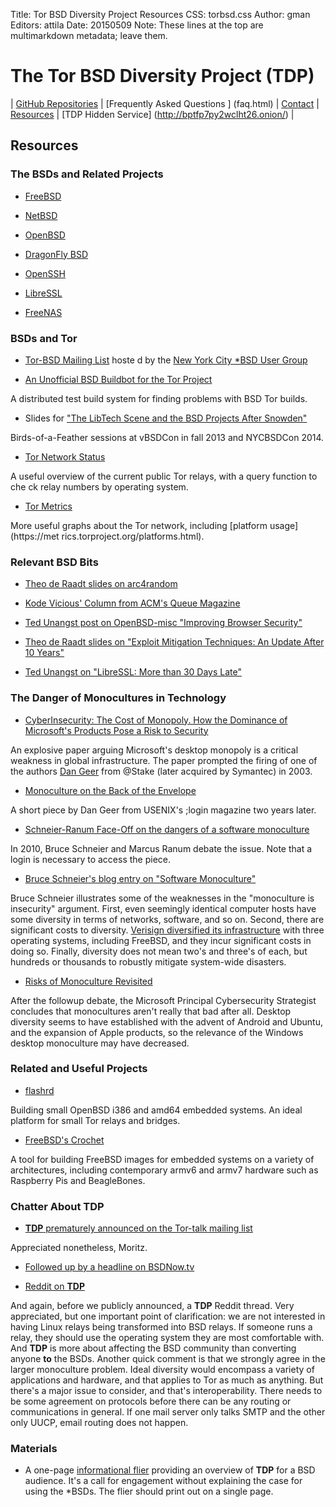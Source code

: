 Title: Tor BSD Diversity Project Resources
CSS: torbsd.css
Author: gman
Editors: attila
Date: 20150509
Note: These lines at the top are multimarkdown metadata; leave them.

# The Tor BSD Diversity Project (TDP) #

| [GitHub Repositories](https://github.com/torbsd) | [Frequently Asked Questions
] (faq.html) |  [Contact](contact.html) | [Resources](resources.html) | [TDP Hidden Service] (http://bptfp7py2wclht26.onion/) |

## Resources ##

### The BSDs and Related Projects ###

* [FreeBSD](https://www.freebsd.org)

* [NetBSD](http://www.netbsd.org)

* [OpenBSD](http://www.openbsd.org)

* [DragonFly BSD](http://www.dragonflybsd.org)

* [OpenSSH](http://www.openssh.com)

* [LibreSSL](http://www.libressl.org)

* [FreeNAS](https://www.freenas.org)

### BSDs and Tor ###

* [Tor-BSD Mailing List](http://lists.nycbug.org/mailman/listinfo/tor-bsd) hoste
d by the [New York City *BSD User Group](http://www.nycbug.org)

* [An Unofficial BSD Buildbot for the Tor Project](http://81.7.14.172)

A distributed test build system for finding problems with BSD Tor builds.

* Slides for ["The LibTech Scene and the BSD Projects After Snowden"](http://twvihadsu5oznuux.onion/)

Birds-of-a-Feather sessions at vBSDCon in fall 2013 and NYCBSDCon 2014.

* [Tor Network Status](http://torstatus.blutmagie.de)

A useful overview of the current public Tor relays, with a query function to che
ck relay numbers by operating system.

* [Tor Metrics](http://metrics.torproject.org)

More useful graphs about the Tor network, including [platform usage](https://met
rics.torproject.org/platforms.html).

### Relevant BSD Bits ###

* [Theo de Raadt slides on arc4random](http://www.openbsd.org/papers/hackfest2014-arc4random/index.html)

* [Kode Vicious' Column from ACM's Queue Magazine](https://queue.acm.org/listing.cfm?typefilter=Kodevicious&sort=publication_date&order=desc&qc_type=Kodevicious&article_type=&item_topic=all&filter_type=topic&page_title=Kode%20Vicious&filter=all)

* [Ted Unangst post on OpenBSD-misc "Improving Browser Security"](https://marc.info/?l=openbsd-misc&m=142523501726732)

* [Theo de Raadt slides on "Exploit Mitigation Techniques: An Update After 10 Years"](http://www.openbsd.org/papers/ru13-deraadt/)

* [Ted Unangst on "LibreSSL: More than 30 Days Late"](http://www.openbsd.org/papers/eurobsdcon2014-libressl.html)

### The Danger of Monocultures in Technology ###

* [CyberInsecurity: The Cost of Monopoly. How the Dominance of Microsoft's Products Pose a Risk to Security](http://www.ccianet.org/papers/cybersecurity.pdf)

An explosive paper arguing Microsoft's desktop monopoly is a critical weakness in global infrastructure. The paper prompted the firing of one of the authors [Dan Geer](https://en.wikipedia.org/wiki/Dan_Geer) from @Stake (later acquired by Symantec) in 2003.

* [Monoculture on the Back of the Envelope](https://www.usenix.org/legacy/publiccations/login/2005-12/openpds/geer.pdf)

A short piece by Dan Geer from USENIX's ;login magazine two years later.

* [Schneier-Ranum Face-Off on the dangers of a software monoculture](http://searchsecurity.techtarget.com/magazineContent/Schneier-Ranum-Face-Off-on-the-dangers-of-a-software-monoculture)

In 2010, Bruce Schneier and Marcus Ranum debate the issue. Note that a login is necessary to access the piece.

* [Bruce Schneier's blog entry on "Software Monoculture"](https://www.schneier.com/blog/archives/2010/12/software_monocu.html)

Bruce Schneier illustrates some of the weaknesses in the "monoculture is insecurity" argument. First, even seemingly identical computer hosts have some diversity in terms of networks, software, and so on. Second, there are significant costs to diversity. [Verisign diversified its infrastructure](http://www.eweek.com/enterprise-apps/verisign-embraces-open-source-freebsd-for-diversity) with three operating systems, including FreeBSD, and they incur significant costs in doing so. Finally, diversity does not mean two's and three's of each, but hundreds or thousands to robustly mitigate system-wide disasters.

* [Risks of Monoculture Revisited](https://blogs.microsoft.com/cybertrust/2010/12/03/risks-of-monoculture-revisited/)

After the followup debate, the Microsoft Principal Cybersecurity Strategist concludes that monocultures aren't really that bad after all. Desktop diversity seems to have established with the advent of Android and Ubuntu, and the expansion of Apple products, so the relevance of the Windows desktop monoculture may have decreased.


### Related and Useful Projects ###

* [flashrd](http://www.nmedia.net/flashrd)

Building small OpenBSD i386 and amd64 embedded systems. An ideal platform for small Tor relays and bridges.

* [FreeBSD's Crochet](https://github.com/freebsd/crochet)

A tool for building FreeBSD images for embedded systems on a variety of architectures, including contemporary armv6 and armv7 hardware such as Raspberry Pis and BeagleBones. 

### Chatter About __TDP__ ###

* [__TDP__ prematurely announced on the Tor-talk mailing list](https://lists.torproject.org/pipermail/tor-talk/2015-April/037649.html)

Appreciated nonetheless, Moritz.

* [Followed up by a headline on BSDNow.tv](http://www.bsdnow.tv/episodes/2015_05_06-below_the_clouds)

* [Reddit on __TDP__](https://www.reddit.com/r/linux/comments/356iyy/torbsd_diversity_project_help_move_tor_nodes_from/)

And again, before we publicly announced, a __TDP__ Reddit thread. Very appreciated, but one important point of clarification: we are not interested in having Linux relays being transformed into BSD relays. If someone runs a relay, they should use the operating system they are most comfortable with. And __TDP__ is more about affecting the BSD community than converting anyone __to__ the BSDs. Another quick comment is that we strongly agree in the larger monoculture problem. Ideal diversity would encompass a variety of applications and hardware, and that applies to Tor as much as anything. But there's a major issue to consider, and that's interoperability. There needs to be some agreement on protocols before there can be any routing or communications in general. If one mail server only talks SMTP and the other only UUCP, email routing does not happen.

### Materials ###

* A one-page [informational flier](materials/flier-bsd.html) providing an overview of __TDP__ for a BSD audience.  It's a call for engagement without explaining the case for using the *BSDs. The flier should print out on a single page.
